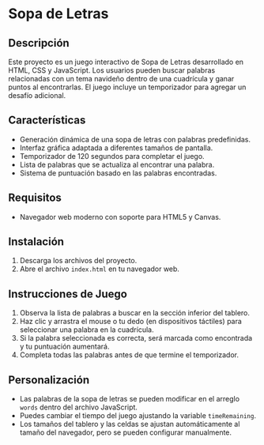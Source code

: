 # Sopa de Letras

## Descripción
Este proyecto es un juego interactivo de Sopa de Letras desarrollado en HTML, CSS y JavaScript. Los usuarios pueden buscar palabras relacionadas con un tema navideño dentro de una cuadrícula y ganar puntos al encontrarlas. El juego incluye un temporizador para agregar un desafío adicional.

## Características
- Generación dinámica de una sopa de letras con palabras predefinidas.
- Interfaz gráfica adaptada a diferentes tamaños de pantalla.
- Temporizador de 120 segundos para completar el juego.
- Lista de palabras que se actualiza al encontrar una palabra.
- Sistema de puntuación basado en las palabras encontradas.

## Requisitos
- Navegador web moderno con soporte para HTML5 y Canvas.

## Instalación
1. Descarga los archivos del proyecto.
2. Abre el archivo `index.html` en tu navegador web.

## Instrucciones de Juego
1. Observa la lista de palabras a buscar en la sección inferior del tablero.
2. Haz clic y arrastra el mouse o tu dedo (en dispositivos táctiles) para seleccionar una palabra en la cuadrícula.
3. Si la palabra seleccionada es correcta, será marcada como encontrada y tu puntuación aumentará.
4. Completa todas las palabras antes de que termine el temporizador.


## Personalización
- Las palabras de la sopa de letras se pueden modificar en el arreglo `words` dentro del archivo JavaScript.
- Puedes cambiar el tiempo del juego ajustando la variable `timeRemaining`.
- Los tamaños del tablero y las celdas se ajustan automáticamente al tamaño del navegador, pero se pueden configurar manualmente.
